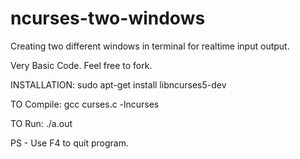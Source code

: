 ncurses-two-windows
===================

Creating two different windows in terminal for realtime input output.

Very Basic Code. Feel free to fork.

INSTALLATION:
sudo apt-get install libncurses5-dev


TO Compile:
  gcc curses.c -lncurses

TO Run:
  ./a.out

PS - Use F4 to quit program.
